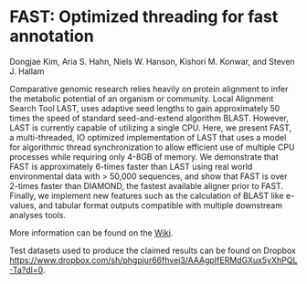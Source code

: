 # FAST: Optimized threading  for fast annotation

Dongjae Kim, Aria S. Hahn, Niels W. Hanson, Kishori M. Konwar, and Steven J. Hallam

Comparative genomic research relies heavily on protein alignment to infer the metabolic potential of an organism or community. Local Alignment Search Tool LAST, uses adaptive seed lengths to gain approximately 50 times the speed of standard seed-and-extend algorithm BLAST. However, LAST is currently capable of utilizing a single CPU. Here, we present FAST, a multi-threaded, IO optimized implementation of LAST that uses a model for algorithmic thread synchronization to allow efficient use of multiple CPU processes while requiring only 4-8GB of memory. We demonstrate that FAST is approximately 6-times faster than LAST using real world environmental data with > 50,000 sequences, and show that FAST is over 2-times faster than DIAMOND, the fastest available aligner prior to FAST. Finally, we implement new features such as the calculation of BLAST like e-values, and tabular format outputs compatible with multiple downstream analyses tools. 

More information can be found on the [Wiki](https://github.com/hallamlab/LAST-Plus/wiki).

 Test datasets used to produce the claimed results can be found on Dropbox https://www.dropbox.com/sh/phgpjur66fhvej3/AAAgpIfERMdGXux5yXhPQL-Ta?dl=0.
